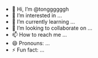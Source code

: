 - 👋 Hi, I’m @tonggggggh
- 👀 I’m interested in ...
- 🌱 I’m currently learning ...
- 💞️ I’m looking to collaborate on ...
- 📫 How to reach me ...
- 😄 Pronouns: ...
- ⚡ Fun fact: ...

<!---
tonggggggh/tonggggggh is a ✨ special ✨ repository because its `README.md` (this file) appears on your GitHub profile.
You can click the Preview link to take a look at your changes.
--->
